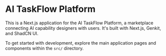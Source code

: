 # AI TaskFlow Platform

This is a Next.js application for the AI TaskFlow Platform, a marketplace connecting AI capability designers with users. It's built with Next.js, Genkit, and ShadCN UI.

To get started with development, explore the main application pages and components within the `src/` directory.